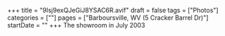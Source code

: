 +++
title = "9Isj9exQJeGiJ8YSAC6R.avif"
draft = false
tags = ["Photos"]
categories = [""]
pages = ["Barboursville, WV (5 Cracker Barrel Dr)"]
startDate = ""
+++
The showroom in July 2003
